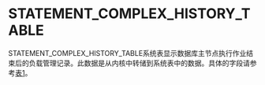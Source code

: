 # STATEMENT\_COMPLEX\_HISTORY\_TABLE

STATEMENT\_COMPLEX\_HISTORY\_TABLE系统表显示数据库主节点执行作业结束后的负载管理记录。此数据是从内核中转储到系统表中的数据。具体的字段请参考[表1](./GLOBAL_STATEMENT_COMPLEX_RUNTIME.md#zh-cn_topic_0237122661_table9446192117461)。

